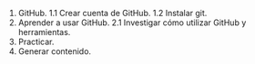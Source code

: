 1. GitHub.
  1.1 Crear cuenta de GitHub.
  1.2 Instalar git.
2. Aprender a usar GitHub.
  2.1 Investigar cómo utilizar GitHub y herramientas.
3. Practicar.
4. Generar contenido.
  
